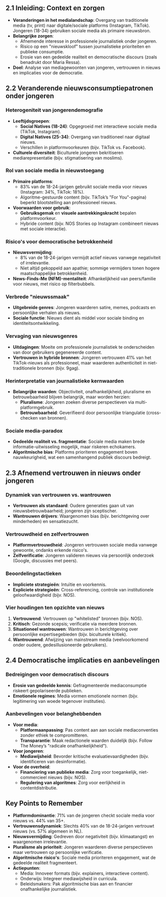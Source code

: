 ## 2.1 Inleiding: Context en zorgen

- **Veranderingen in het medialandschap**: Overgang van traditionele media (tv, print) naar digitale/sociale platforms (Instagram, TikTok). Jongeren (18-34) gebruiken sociale media als primaire nieuwsbron.
- **Belangrijke zorgen**:
  - Afnemende interesse in professionele journalistiek onder jongeren.
  - Risico op een "nieuwskloof" tussen journalistieke prioriteiten en publieke consumptie.
  - Erosie van een gedeelde realiteit en democratische discours (zoals benadrukt door Maria Ressa).
- **Doel**: Analyse van mediagewoonten van jongeren, vertrouwen in nieuws en implicaties voor de democratie.

## 2.2 Veranderende nieuwsconsumptiepatronen onder jongeren

### Heterogeniteit van jongerendemografie

- **Leeftijdsgroepen**:
  - **Social Natives (18-24)**: Opgegroeid met interactieve sociale media (TikTok, Instagram).
  - **Digital Natives (25-34)**: Overgang van traditioneel naar digitaal nieuws.
  - Verschillen in platformvoorkeuren (bijv. TikTok vs. Facebook).
- **Culturele diversiteit**: Biculturele jongeren bekritiseren mediarepresentatie (bijv. stigmatisering van moslims).

### Rol van sociale media in nieuwstoegang

- **Primaire platforms**:
  - 83% van de 18-24-jarigen gebruikt sociale media voor nieuws (Instagram: 34%, TikTok: 18%).
  - Algoritme-gestuurde content (bijv. TikTok’s "For You"-pagina) beperkt blootstelling aan professioneel nieuws.
- **Voorwaarden voor gebruik**:
  - **Gebruiksgemak** en **visuele aantrekkingskracht** bepalen platformvoorkeur.
  - Hybride content (bijv. NOS Stories op Instagram combineert nieuws met sociale interactie).

### Risico's voor democratische betrokkenheid

- **Nieuwsvermijding**:
  - 8% van de 18-24-jarigen vermijdt actief nieuws vanwege negativiteit of irrelevantie.
  - Niet altijd gekoppeld aan apathie; sommige vermijders tonen hogere maatschappelijke betrokkenheid.
- **News-Finds-Me (NFM)-mentaliteit**: Afhankelijkheid van peers/familie voor nieuws, met risico op filterbubbels.

### Verbrede "nieuwssmaak"

- **Uitgebreide genres**: Jongeren waarderen satire, memes, podcasts en persoonlijke verhalen als nieuws.
- **Sociale functie**: Nieuws dient als middel voor sociale binding en identiteitsontwikkeling.

### Vervaging van nieuwsgenres

- **Uitdagingen**: Moeite om professionele journalistiek te onderscheiden van door gebruikers gegenereerde content.
- **Vertrouwen in hybride bronnen**: Jongeren vertrouwen 41% van het TikTok-nieuws als professioneel, maar waarderen authenticiteit in niet-traditionele bronnen (bijv. 9gag).

### Herinterpretatie van journalistieke kernwaarden

- **Belangrijke waarden**: Objectiviteit, onafhankelijkheid, pluralisme en betrouwbaarheid blijven belangrijk, maar worden herzien:
  - **Pluralisme**: Jongeren zoeken diverse perspectieven via multi-platformgebruik.
  - **Betrouwbaarheid**: Geverifieerd door persoonlijke triangulatie (cross-checken van bronnen).

### Sociale media-paradox

- **Gedeelde realiteit vs. fragmentatie**: Sociale media maken brede informatie-uitwisseling mogelijk, maar riskeren echokamers.
- **Algoritmische bias**: Platforms prioriteren engagement boven nauwkeurigheid, wat een samenhangend publiek discours bedreigt.

## 2.3 Afnemend vertrouwen in nieuws onder jongeren

### Dynamiek van vertrouwen vs. wantrouwen

- **Vertrouwen als standaard**: Oudere generaties gaan uit van nieuwsbetrouwbaarheid; jongeren zijn sceptischer.
- **Wantrouwen drijvers**: Waargenomen bias (bijv. berichtgeving over minderheden) en sensatiezucht.

### Vertrouwdheid en zelfvertrouwen

- **Platformvertrouwdheid**: Jongeren vertrouwen sociale media vanwege gewoonte, ondanks erkende risico's.
- **Zelfverificatie**: Jongeren valideren nieuws via persoonlijk onderzoek (Google, discussies met peers).

### Beoordelingstactieken

- **Impliciete strategieën**: Intuïtie en voorkennis.
- **Expliciete strategieën**: Cross-referencing, controle van institutionele geloofwaardigheid (bijv. NOS).

### Vier houdingen ten opzichte van nieuws

1. **Vertrouwend**: Vertrouwen op "whitelisted" bronnen (bijv. NOS).
2. **Kritisch**: Gezonde scepsis; verificatie via meerdere bronnen.
3. **Situationeel wantrouwen**: Wantrouwen in berichtgeving over persoonlijke expertisegebieden (bijv. biculturele kritiek).
4. **Wantrouwend**: Afwijzing van mainstream media (veelvoorkomend onder oudere, gedesillusioneerde gebruikers).

## 2.4 Democratische implicaties en aanbevelingen

### Bedreigingen voor democratisch discours

- **Erosie van gedeelde kennis**: Gefragmenteerde mediaconsumptie riskeert gepolariseerde publieken.
- **Emotionele regimes**: Media vormen emotionele normen (bijv. legitimering van woede tegenover instituties).

### Aanbevelingen voor belanghebbenden

- **Voor media**:
  - **Platformaanpassing**: Pas content aan aan sociale mediaconventies zonder ethiek te compromitteren.
  - **Transparantie**: Maak redactionele waarden duidelijk (bijv. Follow The Money’s "radicale onafhankelijkheid").
- **Voor jongeren**:
  - **Mediawijsheid**: Bevorder kritische evaluatievaardigheden (bijv. identificeren van desinformatie).
- **Voor de overheid**:
  - **Financiering van publieke media**: Zorg voor toegankelijk, niet-commercieel nieuws (bijv. NOS).
  - **Regulering van algoritmes**: Zorg voor eerlijkheid in contentdistributie.

## Key Points to Remember

- **Platformdominantie**: 71% van de jongeren checkt sociale media voor nieuws vs. 44% van 35+.
- **Vertrouwensdynamiek**: Slechts 40% van de 18-24-jarigen vertrouwt nieuws (vs. 57% algemeen in NL).
- **Nieuwsvermijding**: Gedreven door negativiteit (bijv. klimaatangst) en waargenomen irrelevantie.
- **Pluralisme als prioriteit**: Jongeren waarderen diverse perspectieven maar vertrouwen op persoonlijke verificatie.
- **Algoritmische risico's**: Sociale media prioriteren engagement, wat de gedeelde realiteit fragmenteert.
- **Actiepunten**:
  - Media: Innoveer formats (bijv. explainers, interactieve content).
  - Onderwijs: Integreer mediawijsheid in curricula.
  - Beleidsmakers: Pak algoritmische bias aan en financier onafhankelijke journalistiek.
